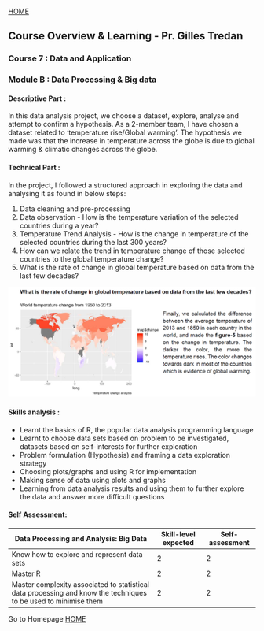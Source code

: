 
[HOME](./index.md)

## Course Overview & Learning - Pr. Gilles Tredan

### Course 7 : Data and Application
### Module B : Data Processing & Big data

#### Descriptive Part :
In this data analysis project, we choose a dataset, explore, analyse and attempt to confirm a hypothesis. As a 2-member team, I have chosen a dataset related to ‘temperature rise/Global warming’. The hypothesis we made was that the increase in temperature across the globe is due to global warming & climatic changes across the globe.


#### Technical Part :
In the project, I followed a structured approach in exploring the data and analysing it as found in below steps:
1) Data cleaning and pre-processing
2) Data observation - How is the temperature variation of the selected countries during a year?
3) Temperature Trend Analysis - How is the change in temperature of the selected countries during the last 300 years?
4) How can we relate the trend in temperature change of those selected countries to the global temperature change?
5) What is the rate of change in global temperature based on data from the last few decades?

<p align="center">
<img src="./assets/course7/7b_technical_part_1.PNG" class="inline"/>
</p>

#### Skills analysis : 

- Learnt the basics of R, the popular data analysis programming language
- Learnt to choose data sets based on problem to be investigated, datasets based on self-interests for further exploration
- Problem formulation (Hypothesis) and framing a data exploration strategy
- Choosing plots/graphs and using R for implementation
- Making sense of data using plots and graphs
- Learning from data analysis results and using them to further explore the data and answer more difficult questions


#### Self Assessment:

|Data Processing and Analysis: Big Data|Skill-level expected|Self-assessment|
|----------|---------|-----------|
|Know how to explore and represent data sets|2|2|
|Master R|2|2|
|Master complexity associated to statistical data processing and know the techniques to be used to minimise them|2|2|



Go to Homepage [HOME](./index.md)
